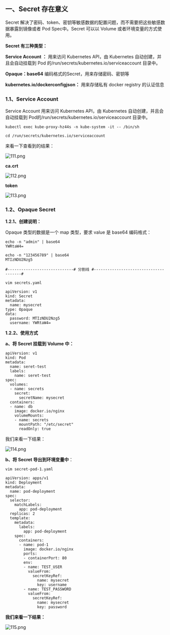 ## 一、Secret 存在意义

Secret 解决了密码、token、密钥等敏感数据的配置问题，而不需要把这些敏感数据暴露到镜像或者 Pod Spec中。Secret 可以以 Volume 或者环境变量的方式使用。

**Secret 有三种类型：**

**Service Account ：** 用来访问 Kubernetes API，由 Kubernetes 自动创建，并且会自动挂载到 Pod 的/run/secrets/kubernetes.io/serviceaccount 目录中。

**Opaque：base64** 编码格式的Secret，用来存储密码、密钥等

**kubernetes.io/dockerconfigjson：** 用来存储私有 docker registry 的认证信息

### 1.1、Service Account

Service Account 用来访问 Kubernetes API，由 Kubernetes 自动创建，并且会自动挂载到 Pod的/run/secrets/kubernetes.io/serviceaccount 目录中。

```
kubectl exec kube-proxy-hz44s -n kube-system -it -- /bin/sh

cd /run/secrets/kubernetes.io/serviceaccount
```

来看一下查看到的结果：

![111.png](https://www.zutuanxue.com:8000/static/media/images/2020/10/10/1602332669830.png)

**ca.crt**

![112.png](https://www.zutuanxue.com:8000/static/media/images/2020/10/10/1602332679776.png)

**token**

![113.png](https://www.zutuanxue.com:8000/static/media/images/2020/10/10/1602332688822.png)

### 1.2、Opaque Secret

**1.2.1、创建说明：**

Opaque 类型的数据是一个 map 类型，要求 value 是 base64 编码格式：

```
echo -n "admin" | base64
YWRtaW4=

echo -n "123456789" | base64
MTIzNDU2Nzg5

#-----------------------------# 分割线 #--------------------------------------#

vim secrets.yaml

apiVersion: v1
kind: Secret
metadata:
  name: mysecret
type: Opaque
data:
  password: MTIzNDU2Nzg5
  username: YWRtaW4=
```

**1.2.2、使用方式**

**a、将 Secret 挂载到 Volume 中：**

```
apiVersion: v1
kind: Pod
metadata:
  name: seret-test
  labels:
    name: seret-test
spec:
  volumes:
  - name: secrets
    secret:
      secretName: mysecret
  containers:
  - name: db
    image: docker.io/nginx
    volumeMounts:
    - name: secrets
      mountPath: "/etc/secret"
      readOnly: true
```

我们来看一下结果：

![114.png](https://www.zutuanxue.com:8000/static/media/images/2020/10/10/1602332700206.png)

**b、将 Secret 导出到环境变量中**：

```
vim secret-pod-1.yaml

apiVersion: apps/v1
kind: Deployment
metadata:
  name: pod-deployment
spec:
  selector:
    matchLabels:
      app: pod-deployment
  replicas: 2
  template:
    metadata:
      labels:
        app: pod-deployment
    spec:
      containers:
      - name: pod-1
        image: docker.io/nginx
        ports:
        - containerPort: 80
        env:
        - name: TEST_USER
          valueFrom:
            secretKeyRef:
              name: mysecret
              key: username
        - name: TEST_PASSWORD
          valueFrom:
            secretKeyRef:
              name: mysecret
              key: password
```

**我们来看一下结果：**

![115.png](https://www.zutuanxue.com:8000/static/media/images/2020/10/10/1602332707405.png)